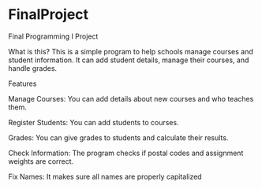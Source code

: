 # FinalProject
Final Programming I Project

What is this?
This is a simple program to help schools manage courses and student information. It can add student details, manage their courses, and handle grades.

Features

Manage Courses: You can add details about new courses and who teaches them.

Register Students: You can add students to courses.

Grades: You can give grades to students and calculate their results.

Check Information: The program checks if postal codes and assignment weights are correct.

Fix Names: It makes sure all names are properly capitalized